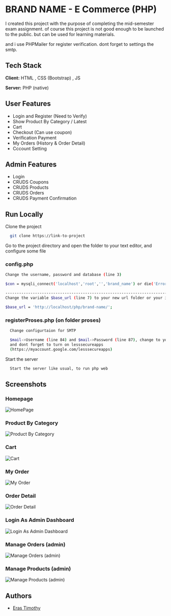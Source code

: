 
# BRAND NAME - E Commerce (PHP)

I created this project with the purpose of completing the mid-semester exam assignment.
of course this project is not good enough to be launched to the public. 
but can be used for learning materials.

and i use PHPMailer for register verification. dont forget to settings the smtp.



## Tech Stack

**Client:** HTML , CSS (Bootstrap) , JS

**Server:** PHP (native)

  
## User Features

- Login and Register (Need to Verify)
- Show Product By Category / Latest
- Cart
- Checkout (Can use coupon)
- Verification Payment
- My Orders (History & Order Detail)
- Cccount Setting

## Admin Features

- Login
- CRUDS Coupons
- CRUDS Products
- CRUDS Orders
- CRUDS Payment Confirmation

## Run Locally

Clone the project

```bash
  git clone https://link-to-project
```

Go to the project directory and open the folder to your text editor, 
and configure some file
### config.php

```bash
Change the username, password and database (line 3)

$con = mysqli_connect('localhost','root','','brand_name') or die('Error Connection !');

---------------------------------------------------------------------------------------
Change the variable $base_url (line 7) to your new url folder or your index.php file

$base_url = 'http://localhost/php/brand-name/';
```

### registerProses.php (on folder proses)

```bash
  Change configurtaion for SMTP

  $mail->Username (line 84) and $mail->Password (line 87), change to your gmail account.
  and dont forget to turn on lesssecureapps 
  (https://myaccount.google.com/lesssecureapps)
```


Start the server

```bash
  Start the server like usual, to run php web
```

  
## Screenshots

### Homepage
![HomePage](https://raw.github.com/erastimothy/brand-name/master/assets/readme-page/homepage.png)

### Product By Category
![Product By Category](https://raw.github.com/erastimothy/brand-name/master/assets/readme-page/category-page.png)
  
### Cart
![Cart](https://raw.github.com/erastimothy/brand-name/master/assets/readme-page/cart-page.png)

### My Order
![My Order](https://raw.github.com/erastimothy/brand-name/master/assets/readme-page/myorder-page.png)


### Order Detail
![Order Detail](https://raw.github.com/erastimothy/brand-name/master/assets/readme-page/orderdetail-page.png)


### Login As Admin Dashboard
![Login As Admin Dashboard](https://raw.github.com/erastimothy/brand-name/master/assets/readme-page/login-as-admin-menu.png)


### Manage Orders (admin)
![Manage Orders (admin)](https://raw.github.com/erastimothy/brand-name/master/assets/readme-page/orders-admin-page.png)


### Manage Products (admin)
![Manage Products (admin)](https://raw.github.com/erastimothy/brand-name/master/assets/readme-page/products-admin.png)






## Authors

- [Eras Timothy](https://www.github.com/erastimothy)

  
